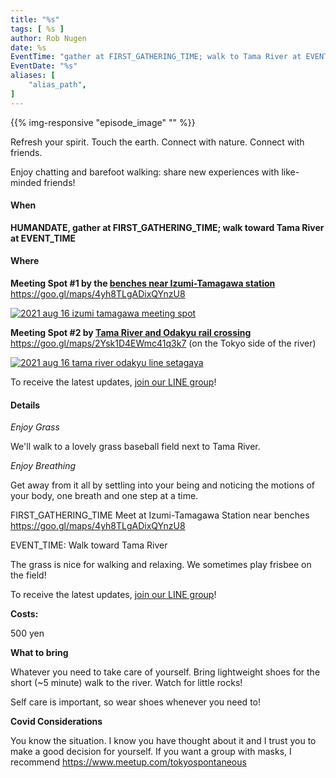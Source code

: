 ```yaml
---
title: "%s"
tags: [ %s ]
author: Rob Nugen
date: %s
EventTime: "gather at FIRST_GATHERING_TIME; walk to Tama River at EVENT_TIME"
EventDate: "%s"
aliases: [
    "alias_path",
]
---
```


{{% img-responsive "episode_image" "" %}}

Refresh your spirit. Touch the earth. Connect with nature. Connect with friends.

Enjoy chatting and barefoot walking: share new experiences with like-minded friends!

#### When

**HUMANDATE, gather at FIRST_GATHERING_TIME; walk toward Tama River at EVENT_TIME**

#### Where

**Meeting Spot #1 by the [benches near Izumi-Tamagawa station](https://goo.gl/maps/4yh8TLgADixQYnzU8)**
https://goo.gl/maps/4yh8TLgADixQYnzU8

[![2021 aug 16 izumi tamagawa meeting spot](//b.robnugen.com/blog/2021/thumbs/2021_aug_16_izumi_tamagawa_meeting_spot.png)](//b.robnugen.com/blog/2021/2021_aug_16_izumi_tamagawa_meeting_spot.png)

**Meeting Spot #2 by [Tama River and Odakyu rail crossing](https://goo.gl/maps/2Ysk1D4EWmc41q3k7)**
https://goo.gl/maps/2Ysk1D4EWmc41q3k7 (on the Tokyo side of the river)

[![2021 aug 16 tama river odakyu line setagaya](//b.robnugen.com/blog/2021/thumbs/2021_aug_16_tama_river_odakyu_line_setagaya.png)](//b.robnugen.com/blog/2021/2021_aug_16_tama_river_odakyu_line_setagaya.png)

To receive the latest updates, [join our LINE group](/contact/)!

#### Details

*Enjoy Grass*

We'll walk to a lovely grass baseball field next to Tama River.

*Enjoy Breathing*

Get away from it all by settling into your being and noticing the
motions of your body, one breath and one step at a time.

FIRST_GATHERING_TIME Meet at Izumi-Tamagawa Station near benches https://goo.gl/maps/4yh8TLgADixQYnzU8

EVENT_TIME: Walk toward Tama River

The grass is nice for walking and relaxing.  We sometimes play frisbee on the field!

To receive the latest updates, [join our LINE group](/contact/)!

**Costs:**

500 yen

**What to bring**

Whatever you need to take care of yourself.  Bring lightweight
shoes for the short (~5 minute) walk to the river.  Watch for little rocks!

Self care is important, so wear shoes whenever you need to!

**Covid Considerations**

You know the situation.  I know you have thought about it and I trust you
to make a good decision for yourself.  If you want a group with masks,
I recommend https://www.meetup.com/tokyospontaneous
